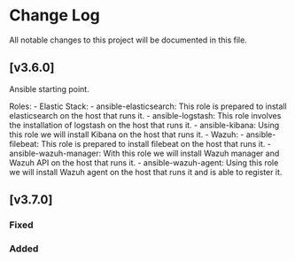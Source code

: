 # Change Log
All notable changes to this project will be documented in this file.

## [v3.6.0]

Ansible starting point.

Roles:
	- Elastic Stack:
		- ansible-elasticsearch: This role is prepared to install elasticsearch on the host that runs it. 
		- ansible-logstash: This role involves the installation of logstash on the host that runs it. 
		- ansible-kibana: Using this role we will install Kibana on the host that runs it. 
	- Wazuh: 
		- ansible-filebeat: This role is prepared to install filebeat on the host that runs it. 
		- ansible-wazuh-manager: With this role we will install Wazuh manager and Wazuh API on the host that runs it.
		- ansible-wazuh-agent: Using this role we will install Wazuh agent on the host that runs it and is able to register it. 

## [v3.7.0]

### Fixed

### Added